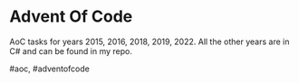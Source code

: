 # Advent Of Code
AoC tasks for years 2015, 2016, 2018, 2019, 2022. All the other years are in C# and can be found in my repo.

#aoc, #adventofcode
